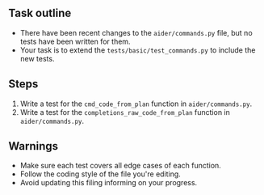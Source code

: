 ## Task outline
- There have been recent changes to the `aider/commands.py` file, but no tests have been written for them.
- Your task is to extend the `tests/basic/test_commands.py` to include the new tests.

## Steps
1. Write a test for the `cmd_code_from_plan` function in `aider/commands.py`.
2. Write a test for the `completions_raw_code_from_plan` function in `aider/commands.py`.

## Warnings
- Make sure each test covers all edge cases of each function.
- Follow the coding style of the file you're editing.
- Avoid updating this filing informing on your progress.
